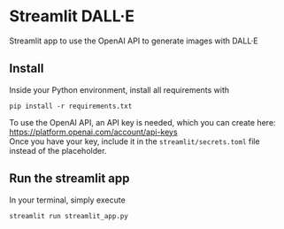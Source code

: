 # Streamlit DALL·E
Streamlit app to use the OpenAI API to generate images with DALL·E

## Install
Inside your Python environment, install all requirements with
```
pip install -r requirements.txt
```
To use the OpenAI API, an API key is needed, which you can create here: https://platform.openai.com/account/api-keys  
Once you have your key, include it in the `streamlit/secrets.toml` file instead of the placeholder.

## Run the streamlit app
In your terminal, simply execute
```
streamlit run streamlit_app.py
```

